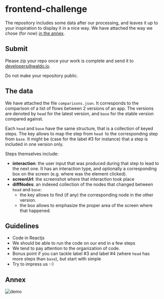 # frontend-challenge

The repository includes some data after our processing, and leaves it up to your inspiration
to display it in a nice way. We have attached the way we chose (for now) [in the annex](#annex).

## Submit

Please zip your repo once your work is complete and send it to developers@waldo.io.

Do not make your repository public.

## The data

We have attached the file `comparisons.json`.
It corresponds to the comparison of a list of flows between 2 versions of an app. The versions
are denoted by `head` for the latest version, and `base` for the stable version compared against.

Each `head` and `base` have the same structure, that is a collection of keyed steps.
The key allows to map the step from `head `to the corresponding step from `base`.
It might be (case for the label #3 for instance) that a step is included in one version only.

Steps themselves include:
- **interaction**: the user input that was produced during that step to lead to the next one. It has
an interaction type, and optionally a corresponding box on the screen (e.g. where was the element clicked).
- **screenUrl**: the screenshot where that interaction took place
- **diffNodes**: an indexed collection of the nodes that changed between `head` and `base`:
  * the key allows to find (if any) the corresponding node in the other version.
  * the box allows to emphasize the proper area of the screen where that happened.

## Guidelines

- Code in Reactjs
- We should be able to run the code on our end in a few steps
- We tend to pay attention to the organization of code.
- Bonus point if you can tackle label #3 and label #4 (where `head` has more steps than `base`), but
start with simple
- Try to impress us :-)

## Annex

![demo](https://user-images.githubusercontent.com/10992081/41192660-855295a4-6c01-11e8-9095-77b38d928bcf.gif)

